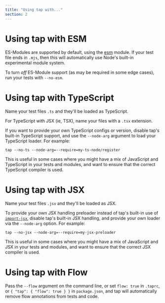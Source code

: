 ```yaml
---
title: "Using tap with..."
section: 2
---
```


# Using tap with ESM

ES-Modules are supported by default, using the [esm](http://npm.im/esm) module.
If your test file ends in `.mjs`, then this will automatically use Node's
built-in experimental module system.

To turn _off_ ES-Module support (as may be required in some edge cases), run
your tests with `--no-esm`.

# Using tap with TypeScript

Name your test files `.ts` and they'll be loaded as TypeScript.

For TypeScript with JSX (ie, TSX), name your files with a `.tsx` extension.

If you want to provide your own TypeScript configs or version, disable tap's
built-in TypeScript support, and use the `--node-arg` argument to load your
TypeScript loader.  For example:

```
tap --no-ts --node-arg=--require=my-ts-node/register
```

This is useful in some cases where you might have a mix of JavaScript and
TypeScript in your tests and modules, and want to ensure that the correct
TypeScript compiler is used.

# Using tap with JSX

Name your test files `.jsx` and they'll be loaded as JSX.

To provide your own JSX handling preloader instead of tap's built-in use of
[`import-jsx`](http://npm.im/import-jsx), disable tap's built-in JSX handling,
and provide your own loader via the `--node-arg` option.  For example:

```
tap --no-jsx --node-arg=--require=my-jsx-preloader
```

This is useful in some cases where you might have a mix of JavaScript and
JSX in your tests and modules, and want to ensure that the correct JSX
compiler is used.

# Using tap with Flow

Pass the `--flow` argument on the command line, or set `flow: true` in
`.taprc`, or `{ "tap": { "flow": true } }` in `package.json`, and tap will
automatically remove flow annotations from tests and code.
